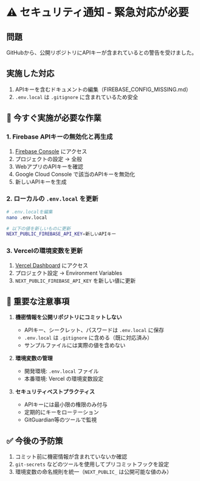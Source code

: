 # ⚠️ セキュリティ通知 - 緊急対応が必要

## 問題
GitHubから、公開リポジトリにAPIキーが含まれているとの警告を受けました。

## 実施した対応
1. APIキーを含むドキュメントの編集（FIREBASE_CONFIG_MISSING.md）
2. `.env.local` は `.gitignore` に含まれているため安全

## 🚨 今すぐ実施が必要な作業

### 1. Firebase APIキーの無効化と再生成
1. [Firebase Console](https://console.firebase.google.com/project/beeart-ena/settings/general) にアクセス
2. プロジェクトの設定 → 全般
3. WebアプリのAPIキーを確認
4. Google Cloud Console で該当のAPIキーを無効化
5. 新しいAPIキーを生成

### 2. ローカルの `.env.local` を更新
```bash
# .env.localを編集
nano .env.local

# 以下の値を新しいものに更新
NEXT_PUBLIC_FIREBASE_API_KEY=新しいAPIキー
```

### 3. Vercelの環境変数を更新
1. [Vercel Dashboard](https://vercel.com) にアクセス
2. プロジェクト設定 → Environment Variables
3. `NEXT_PUBLIC_FIREBASE_API_KEY` を新しい値に更新

## 📝 重要な注意事項

1. **機密情報を公開リポジトリにコミットしない**
   - APIキー、シークレット、パスワードは `.env.local` に保存
   - `.env.local` は `.gitignore` に含める（既に対応済み）
   - サンプルファイルには実際の値を含めない

2. **環境変数の管理**
   - 開発環境: `.env.local` ファイル
   - 本番環境: Vercel の環境変数設定

3. **セキュリティベストプラクティス**
   - APIキーには最小限の権限のみ付与
   - 定期的にキーをローテーション
   - GitGuardian等のツールで監視

## ✅ 今後の予防策

1. コミット前に機密情報が含まれていないか確認
2. `git-secrets` などのツールを使用してプリコミットフックを設定
3. 環境変数の命名規則を統一（`NEXT_PUBLIC_` は公開可能な値のみ）
